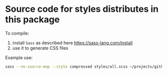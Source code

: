 # Source code for styles distributes in this package

To compile:

1. install `Sass` as described here https://sass-lang.com/install
2. use it to generate CSS files

Example use:

```bash
sass --no-source-map --style compressed styles/all.scss ~/projects/github/mkdocs-plugins-docs/docs/css/neoteroi.css
```
